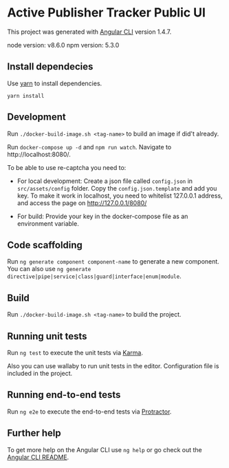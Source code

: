# Active Publisher Tracker Public UI

This project was generated with [Angular CLI](https://github.com/angular/angular-cli) version 1.4.7.

node version: v8.6.0
npm version: 5.3.0

## Install dependecies

Use [yarn](https://yarnpkg.com/en/) to install dependencies.

```
yarn install
```

## Development

Run `./docker-build-image.sh <tag-name>` to build an image if did't already.

Run `docker-compose up -d` and `npm run watch`. Navigate to http://localhost:8080/.

To be able to use re-captcha you need to:

* For local development: Create a json file called `config.json` in `src/assets/config` folder. Copy the `config.json.template` and add you key. 
To make it work in localhost, you need to whitelist 127.0.0.1 address, and access the page on http://127.0.0.1/8080/
 
* For build: Provide your key in the docker-compose file as an environment variable. 

## Code scaffolding

Run `ng generate component component-name` to generate a new component. You can also use `ng generate directive|pipe|service|class|guard|interface|enum|module`.

## Build

Run `./docker-build-image.sh <tag-name>` to build the project.

## Running unit tests

Run `ng test` to execute the unit tests via [Karma](https://karma-runner.github.io).

Also you can use wallaby to run unit tests in the editor. Configuration file is included in the project.

## Running end-to-end tests

Run `ng e2e` to execute the end-to-end tests via [Protractor](http://www.protractortest.org/).

## Further help

To get more help on the Angular CLI use `ng help` or go check out the [Angular CLI README](https://github.com/angular/angular-cli/blob/master/README.md).
